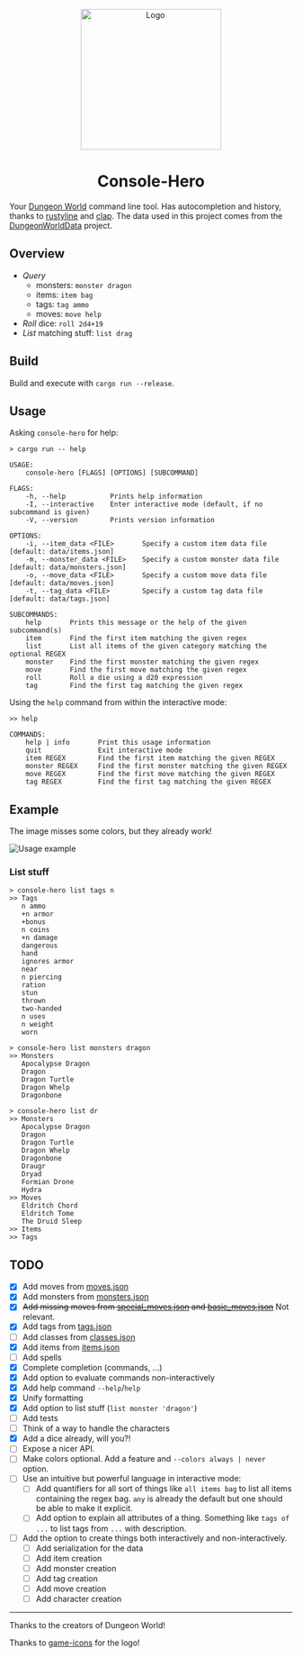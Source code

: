 <p align="center">
  <img width="250" alt="Logo" src="res/d20.svg">
</p>
  <h1 align="center">Console-Hero</h3>

Your [Dungeon World](http://www.dungeon-world.com/) command line tool.
Has autocompletion and history, thanks to [rustyline](https://github.com/kkawakam/rustyline) and [clap](https://clap.rs/).
The data used in this project comes from the [DungeonWorldData](https://github.com/Vindexus/DungeonWorldData) project.

## Overview
- *Query*
  - monsters: `monster dragon`
  - items: `item bag`
  - tags: `tag ammo`
  - moves: `move help`
- *Roll* dice: `roll 2d4+19`
- *List* matching stuff: `list drag`

## Build

Build and execute with `cargo run --release`.

## Usage

Asking `console-hero` for help:
```
> cargo run -- help

USAGE:
    console-hero [FLAGS] [OPTIONS] [SUBCOMMAND]

FLAGS:
    -h, --help           Prints help information
    -I, --interactive    Enter interactive mode (default, if no subcommand is given)
    -V, --version        Prints version information

OPTIONS:
    -i, --item_data <FILE>       Specify a custom item data file [default: data/items.json]
    -m, --monster_data <FILE>    Specify a custom monster data file [default: data/monsters.json]
    -o, --move_data <FILE>       Specify a custom move data file [default: data/moves.json]
    -t, --tag_data <FILE>        Specify a custom tag data file [default: data/tags.json]

SUBCOMMANDS:
    help       Prints this message or the help of the given subcommand(s)
    item       Find the first item matching the given regex
    list       List all items of the given category matching the optional REGEX
    monster    Find the first monster matching the given regex
    move       Find the first move matching the given regex
    roll       Roll a die using a d20 expression
    tag        Find the first tag matching the given regex
```

Using the `help` command from within the interactive mode:
```
>> help

COMMANDS:
    help | info       Print this usage information
    quit              Exit interactive mode
    item REGEX        Find the first item matching the given REGEX
    monster REGEX     Find the first monster matching the given REGEX
    move REGEX        Find the first move matching the given REGEX
    tag REGEX         Find the first tag matching the given REGEX
```

## Example
The image misses some colors, but they already work!

![Usage example](screenshot/screenshot.png)

### List stuff
```
> console-hero list tags n
>> Tags
   n ammo
   +n armor
   +bonus
   n coins
   +n damage
   dangerous
   hand
   ignores armor
   near
   n piercing
   ration
   stun
   thrown
   two-handed
   n uses
   n weight
   worn

> console-hero list monsters dragon
>> Monsters
   Apocalypse Dragon
   Dragon
   Dragon Turtle
   Dragon Whelp
   Dragonbone

> console-hero list dr
>> Monsters
   Apocalypse Dragon
   Dragon
   Dragon Turtle
   Dragon Whelp
   Dragonbone
   Draugr
   Dryad
   Formian Drone
   Hydra
>> Moves
   Eldritch Chord
   Eldritch Tome
   The Druid Sleep
>> Items
>> Tags

```

## TODO

- [x] Add moves from [moves.json](data/moves.json)
- [x] Add monsters from [monsters.json](data/monsters.json)
- [x] ~~Add missing moves from [special_moves.json](data/special_moves.json) and [basic_moves.json](data/basic_moves.json)~~ Not relevant.
- [x] Add tags from [tags.json](data/tags.json)
- [ ] Add classes from [classes.json](data/classes.json)
- [x] Add items from [items.json](data/items.json)
- [ ] Add spells
- [x] Complete completion (commands, ...)
- [x] Add option to evaluate commands non-interactively
- [x] Add help command `--help`/`help`
- [x] Unify formatting
- [x] Add option to list stuff (`list monster 'dragon'`)
- [ ] Add tests
- [ ] Think of a way to handle the characters
- [x] Add a dice already, will you?!
- [ ] Expose a nicer API.
- [ ] Make colors optional. Add a feature and `--colors always | never` option.
- [ ] Use an intuitive but powerful language in interactive mode:
  - [ ] Add quantifiers for all sort of things like `all items bag` to list all items containing the regex bag.
        `any` is already the default but one should be able to make it explicit.
  - [ ] Add option to explain all attributes of a thing.
        Something like `tags of ...` to list tags from `...` with description.
- [ ] Add the option to create things both interactively and non-interactively.
  - [ ] Add serialization for the data
  - [ ] Add item creation
  - [ ] Add monster creation
  - [ ] Add tag creation
  - [ ] Add move creation
  - [ ] Add character creation

---

Thanks to the creators of Dungeon World!

Thanks to [game-icons](https://game-icons.net/) for the logo!
